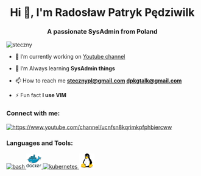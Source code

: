 <h1 align="center">Hi 👋, I'm Radosław Patryk Pędziwilk</h1>
<h3 align="center">A passionate SysAdmin from Poland</h3>

<p align="left"> <img src="https://komarev.com/ghpvc/?username=steczny&label=Profile%20views&color=0e75b6&style=flat" alt="steczny" /> </p>

- 🔭 I’m currently working on [Youtube channel](https://www.youtube.com/channel/UCNFSN8kqrIMkpFPHBiERCww)

- 🌱 I’m Always learning **SysAdmin things**

- 📫 How to reach me **stecznypl@gmail.com dpkgtalk@gmail.com**

- ⚡ Fun fact **I use VIM**

<h3 align="left">Connect with me:</h3>
<p align="left">
<a href="https://www.youtube.com/channel/UCNFSN8kqrIMkpFPHBiERCww" target="blank"><img align="center" src="https://raw.githubusercontent.com/rahuldkjain/github-profile-readme-generator/master/src/images/icons/Social/youtube.svg" alt="https://www.youtube.com/channel/ucnfsn8kqrimkpfphbiercww" height="30" width="40" /></a>
</p>

<h3 align="left">Languages and Tools:</h3>
<p align="left"> <a href="https://www.gnu.org/software/bash/" target="_blank" rel="noreferrer"> <img src="https://www.vectorlogo.zone/logos/gnu_bash/gnu_bash-icon.svg" alt="bash" width="40" height="40"/> </a> <a href="https://www.docker.com/" target="_blank" rel="noreferrer"> <img src="https://raw.githubusercontent.com/devicons/devicon/master/icons/docker/docker-original-wordmark.svg" alt="docker" width="40" height="40"/> </a> <a href="https://kubernetes.io" target="_blank" rel="noreferrer"> <img src="https://www.vectorlogo.zone/logos/kubernetes/kubernetes-icon.svg" alt="kubernetes" width="40" height="40"/> </a> <a href="https://www.linux.org/" target="_blank" rel="noreferrer"> <img src="https://raw.githubusercontent.com/devicons/devicon/master/icons/linux/linux-original.svg" alt="linux" width="40" height="40"/> </a> </p>



